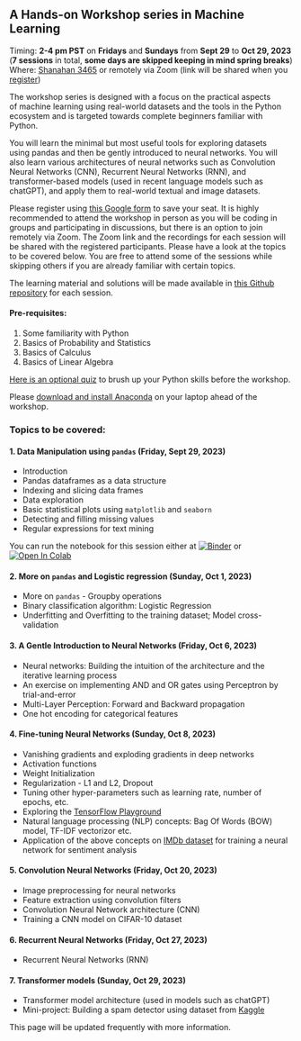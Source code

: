 ## A Hands-on Workshop series in Machine Learning 
Timing: **2-4 pm PST** on **Fridays** and **Sundays** from **Sept 29** to **Oct 29, 2023** (**7 sessions** in total, **some days are skipped keeping in mind spring breaks**)  
Where: [Shanahan 3465](https://www.hmc.edu/facilities-maintenance/wp-content/uploads/sites/17/2014/01/shanahan-center-classroom-locations.pdf) or remotely via Zoom (link will be shared when you [register](https://forms.gle/SgEbuExURxd6Vow69))

The workshop series is designed with a focus on the practical aspects of machine learning using real-world datasets and the tools in the Python ecosystem and is targeted towards complete beginners familiar with Python. 

You will learn the minimal but most useful tools for exploring datasets using pandas and then be gently introduced to neural networks. You will also learn various architectures of neural networks such as Convolution Neural Networks (CNN), Recurrent Neural Networks (RNN), and transformer-based models (used in recent language models such as chatGPT), and apply them to real-world textual and image datasets.
 
Please register using [this Google form](https://forms.gle/SgEbuExURxd6Vow69) to save your seat. It is highly recommended to attend the workshop in person as you will be coding in groups and participating in discussions, but there is an option to join remotely via Zoom. The Zoom link and the recordings for each session will be shared with the registered participants. Please have a look at the topics to be covered below. You are free to attend some of the sessions while skipping others if you are already familiar with certain topics.

The learning material and solutions will be made available in [this Github repository](https://github.com/AashitaK/A-Hands-On-Workshop-In-Machine-Learning) for each session.

#### Pre-requisites:
1. Some familiarity with Python
2. Basics of Probability and Statistics
3. Basics of Calculus
4. Basics of Linear Algebra

[Here is an optional quiz](https://forms.gle/k3sidBtcAikQziQU7) to brush up your Python skills before the workshop.

Please [download and install Anaconda](https://www.anaconda.com/) on your laptop ahead of the workshop.  

### Topics to be covered:  

#### 1. Data Manipulation using `pandas` (Friday, Sept 29, 2023)
* Introduction
* Pandas dataframes as a data structure
* Indexing and slicing data frames
* Data exploration 
* Basic statistical plots using `matplotlib` and `seaborn`
* Detecting and filling missing values
* Regular expressions for text mining

You can run the notebook for this session either at [![Binder](https://mybinder.org/badge_logo.svg)](https://mybinder.org/v2/gh/AashitaK/A-Hands-On-Workshop-In-Machine-Learning/HEAD) or <a target="_blank" href="https://colab.research.google.com/github/AashitaK/A-Hands-On-Workshop-In-Machine-Learning/blob/main/Session%201/Data%20Manipulation%20using%20pandas.ipynb">
  <img src="https://colab.research.google.com/assets/colab-badge.svg" alt="Open In Colab"/>
</a>

#### 2. More on `pandas` and Logistic regression (Sunday, Oct 1, 2023)
* More on `pandas` - Groupby operations
* Binary classification algorithm: Logistic Regression
* Underfitting and Overfitting to the training dataset; Model cross-validation 

#### 3. A Gentle Introduction to Neural Networks (Friday, Oct 6, 2023)
* Neural networks: Building the intuition of the architecture and the iterative learning process 
* An exercise on implementing AND and OR gates using Perceptron by trial-and-error 
* Multi-Layer Perception: Forward and Backward propagation
* One hot encoding for categorical features

#### 4. Fine-tuning Neural Networks (Sunday, Oct 8, 2023)
* Vanishing gradients and exploding gradients in deep networks
* Activation functions 
* Weight Initialization
* Regularization - L1 and L2, Dropout
* Tuning other hyper-parameters such as learning rate, number of epochs, etc.
* Exploring the [TensorFlow Playground](https://playground.tensorflow.org/)
* Natural language processing (NLP) concepts: Bag Of Words (BOW) model, TF-IDF vectorizor etc.
* Application of the above concepts on [IMDb dataset](https://www.kaggle.com/lakshmi25npathi/imdb-dataset-of-50k-movie-reviews) for training a neural network for sentiment analysis

#### 5. Convolution Neural Networks (Friday, Oct 20, 2023)
* Image preprocessing for neural networks
* Feature extraction using convolution filters
* Convolution Neural Network architecture (CNN)
* Training a CNN model on CIFAR-10 dataset

#### 6. Recurrent Neural Networks (Friday, Oct 27, 2023)
* Recurrent Neural Networks (RNN)

#### 7. Transformer models (Sunday, Oct 29, 2023)
* Transformer model architecture (used in models such as chatGPT)
* Mini-project: Building a spam detector using dataset from [Kaggle](https://www.kaggle.com)

This page will be updated frequently with more information.

